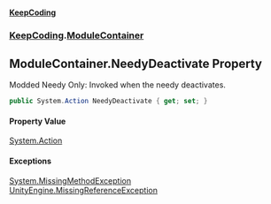 #### [KeepCoding](index.md 'index')
### [KeepCoding](KeepCoding.md 'KeepCoding').[ModuleContainer](ModuleContainer.md 'KeepCoding.ModuleContainer')
## ModuleContainer.NeedyDeactivate Property
Modded Needy Only: Invoked when the needy deactivates.  
```csharp
public System.Action NeedyDeactivate { get; set; }
```
#### Property Value
[System.Action](https://docs.microsoft.com/en-us/dotnet/api/System.Action 'System.Action')
#### Exceptions
[System.MissingMethodException](https://docs.microsoft.com/en-us/dotnet/api/System.MissingMethodException 'System.MissingMethodException')  
[UnityEngine.MissingReferenceException](https://docs.microsoft.com/en-us/dotnet/api/UnityEngine.MissingReferenceException 'UnityEngine.MissingReferenceException')  
